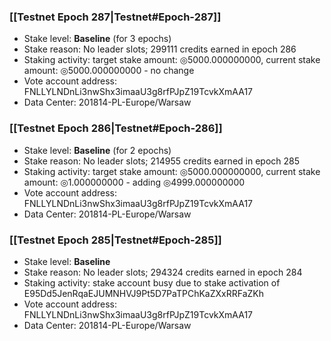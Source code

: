 ### [[Testnet Epoch 287|Testnet#Epoch-287]]
* Stake level: **Baseline** (for 3 epochs)
* Stake reason: No leader slots; 299111 credits earned in epoch 286
* Staking activity: target stake amount: ◎5000.000000000, current stake amount: ◎5000.000000000 - no change
* Vote account address: FNLLYLNDnLi3nwShx3imaaU3g8rfPJpZ19TcvkXmAA17
* Data Center: 201814-PL-Europe/Warsaw
### [[Testnet Epoch 286|Testnet#Epoch-286]]
* Stake level: **Baseline** (for 2 epochs)
* Stake reason: No leader slots; 214955 credits earned in epoch 285
* Staking activity: target stake amount: ◎5000.000000000, current stake amount: ◎1.000000000 - adding ◎4999.000000000
* Vote account address: FNLLYLNDnLi3nwShx3imaaU3g8rfPJpZ19TcvkXmAA17
* Data Center: 201814-PL-Europe/Warsaw
### [[Testnet Epoch 285|Testnet#Epoch-285]]
* Stake level: **Baseline**
* Stake reason: No leader slots; 294324 credits earned in epoch 284
* Staking activity: stake account busy due to stake activation of E95Dd5JenRqaEJUMNHVJ9Pt5D7PaTPChKaZXxRRFaZKh
* Vote account address: FNLLYLNDnLi3nwShx3imaaU3g8rfPJpZ19TcvkXmAA17
* Data Center: 201814-PL-Europe/Warsaw